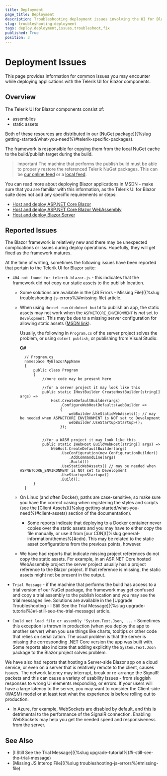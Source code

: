 ```yaml
---
title: Deployment
page_title: Deployment
description: Troubleshooting deployment issues involving the UI for Blazor suite.
slug: troubleshooting-deployment
tags: deploy,deployment,issues,troubleshoot,fix
published: True
position: 3
---
```


# Deployment Issues

This page provides information for common issues you may encounter while deploying applications with the Telerik UI for Blazor components.

## Overview

The Telerik UI for Blazor components consist of:
* assemblies
* static assets

Both of these resources are distributed in our [NuGet package]({%slug getting-started/what-you-need%}#telerik-specific-packages).

The framework is responsible for copying them from the local NuGet cache to the build/publish target during the build.

>important The machine that performs the publish build must be able to properly restore the referenced Telerik NuGet packages. This can be [our online feed](../installation/nuget) or a [local feed](../installation/zip).

You can read more about deploying Blazor applications in MSDN - make sure that you are familiar with this information, as the Telerik UI for Blazor suite does not add any specific requirements or steps:

* [Host and deploy ASP.NET Core Blazor](https://docs.microsoft.com/en-us/aspnet/core/host-and-deploy/blazor/?view=aspnetcore-3.0&tabs=visual-studio)
* [Host and deploy ASP.NET Core Blazor WebAssembly](https://docs.microsoft.com/en-us/aspnet/core/host-and-deploy/blazor/webassembly?view=aspnetcore-3.0)
* [Host and deploy Blazor Server](https://docs.microsoft.com/en-us/aspnet/core/host-and-deploy/blazor/server?view=aspnetcore-3.0)


## Reported Issues

The Blazor framework is relatively new and there may be unexpected complications or issues during deploy operations. Hopefully, they will get fixed as the framework matures.

At the time of writing, sometimes the following issues have been reported that pertain to the Telerik UI for Blazor suite:

* `404 not found for telerik-blazor.js` - this indicates that the framework did not copy our static assets to the publish location.

    * Some solutions are available in the [JS Errors - Missing File]({%slug troubleshooting-js-errors%}#missing-file) article.

    * When using `dotnet run` or `dotnet build` to publish an app, the static assets may not work when the `ASPNETCORE_ENVIRONMENT` is _not_ set to `Development`. This may be due to a missing server configuration for allowing static assets ([MSDN link](https://docs.microsoft.com/en-us/aspnet/core/razor-pages/ui-class?view=aspnetcore-3.1&tabs=visual-studio#consume-content-from-a-referenced-rcl)). 
    
        Usually, the following in `Program.cs` of the server project solves the problem, or using `dotnet publish`, or publishing from Visual Studio:
        
        **C#**

        
            // Program.cs
            namespace MyBlazorAppName
            {
                public class Program
                {
                    //more code may be present here
                    
                    //for a server project it may look like this
                    public static IHostBuilder CreateHostBuilder(string[] args) =>
                        Host.CreateDefaultBuilder(args)
                            .ConfigureWebHostDefaults(webBuilder =>
                            {
                                webBuilder.UseStaticWebAssets(); // may be needed when ASPNETCORE_ENVIRONMENT is NOT set to Development
                                webBuilder.UseStartup<Startup>();
                            });


                    //for a WASM project it may look like this
                    public static IWebHost BuildWebHost(string[] args) =>
                        WebHost.CreateDefaultBuilder(args)
                            .UseConfiguration(new ConfigurationBuilder()
                                .AddCommandLine(args)
                                .Build())
                            .UseStaticWebAssets() // may be needed when ASPNETCORE_ENVIRONMENT is NOT set to Development
                            .UseStartup<Startup>()
                            .Build();
                }
            }

    * On Linux (and often Docker), paths are case-sensitive, so make sure you have the correct casing when registering the styles and scripts (see the [Client Assets]({%slug getting-started/what-you-need%}#client-assets) section of the documentation).
    
        * Some reports indicate that deploying to a Docker container never copies over the static assets and you may have to either copy the file manually, or use it from [our CDN]({%slug general-information/themes%}#cdn). This may be related to the static asset configurations from the previous points, however.

    * We have had reports that indicate missing project references do not copy the static assets. For example, in an ASP.NET Core hosted WebAssembly project the server project usually has a project reference to the Blazor project. If that reference is missing, the static assets might not be present in the output.

* `Trial Message` - if the machine that performs the build has access to a trial version of our NuGet package, the framework may get confused and copy a trial assembly to the publish location and you may see the trial messages live. Solutions are available in the [Upgrade Troubleshooting - I Still See the Trial Message]({%slug upgrade-tutorial%}#i-still-see-the-trial-message) article.

* `Could not load file or assembly 'System.Text.Json, ...` - Sometimes this exception is thrown in production (when you deploy the app to another server) when you use things like charts, tooltips or other code that relies on serialization. The usual problem is that the server is missing the corresponding .NET Core version the app was built with. Some reports also indicate that adding explicitly the `System.Text.Json` package to the Blazor project solves problem.

We have also had reports that hosting a Server-side Blazor app on a cloud service, or even on a server that is relatively remote to the client, causes issues. The network latency may interrupt, break or re-arrange the SignalR packets and this can cause a variety of usability issues - from sluggish responses to wrong UI elements responding, or errors. If your users will have a large latency to the server, you may want to consider the Client-side (WASM) model or at least test what the experience is before rolling out to production.

* In Azure, for example, WebSockets are disabled by default, and this is detrimental to the performance of the SignalR connection. Enabling WebSockets may help you get the needed speed and responsiveness from the server.

## See Also

* [I Still See the Trial Message]({%slug upgrade-tutorial%}#i-still-see-the-trial-message)
* [Missing JS Interop File]({%slug troubleshooting-js-errors%}#missing-file) 
